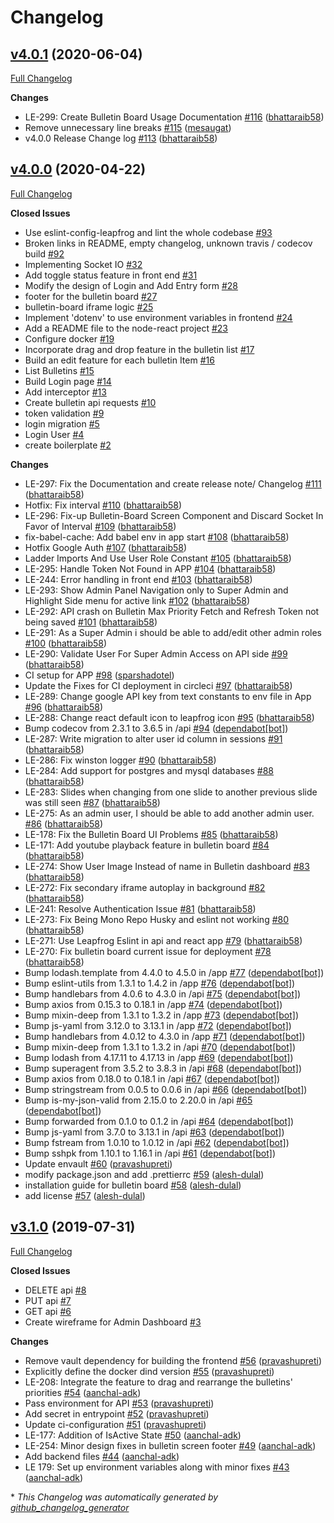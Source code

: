 # Changelog

## [v4.0.1](https://github.com/leapfrogtechnology/bulletin-board/tree/v4.0.1) (2020-06-04)

[Full Changelog](https://github.com/leapfrogtechnology/bulletin-board/compare/v4.0.0...v4.0.1)

**Changes**

- LE-299: Create Bulletin Board Usage Documentation [\#116](https://github.com/leapfrogtechnology/bulletin-board/pull/116) ([bhattaraib58](https://github.com/bhattaraib58))
- Remove unnecessary line breaks [\#115](https://github.com/leapfrogtechnology/bulletin-board/pull/115) ([mesaugat](https://github.com/mesaugat))
- v4.0.0 Release Change log [\#113](https://github.com/leapfrogtechnology/bulletin-board/pull/113) ([bhattaraib58](https://github.com/bhattaraib58))

## [v4.0.0](https://github.com/leapfrogtechnology/bulletin-board/tree/v4.0.0) (2020-04-22)

[Full Changelog](https://github.com/leapfrogtechnology/bulletin-board/compare/v3.1.0...v4.0.0)

**Closed Issues**

- Use eslint-config-leapfrog and lint the whole codebase [\#93](https://github.com/leapfrogtechnology/bulletin-board/issues/93)
- Broken links in README, empty changelog, unknown travis / codecov build [\#92](https://github.com/leapfrogtechnology/bulletin-board/issues/92)
- Implementing Socket IO [\#32](https://github.com/leapfrogtechnology/bulletin-board/issues/32)
- Add toggle status feature in front end [\#31](https://github.com/leapfrogtechnology/bulletin-board/issues/31)
- Modify the design of Login and Add Entry form [\#28](https://github.com/leapfrogtechnology/bulletin-board/issues/28)
- footer for the bulletin board [\#27](https://github.com/leapfrogtechnology/bulletin-board/issues/27)
- bulletin-board iframe logic [\#25](https://github.com/leapfrogtechnology/bulletin-board/issues/25)
- Implement 'dotenv' to use environment variables in frontend [\#24](https://github.com/leapfrogtechnology/bulletin-board/issues/24)
- Add a README file to the node-react project [\#23](https://github.com/leapfrogtechnology/bulletin-board/issues/23)
- Configure docker [\#19](https://github.com/leapfrogtechnology/bulletin-board/issues/19)
- Incorporate drag and drop feature in the bulletin list [\#17](https://github.com/leapfrogtechnology/bulletin-board/issues/17)
- Build an edit feature for each bulletin Item [\#16](https://github.com/leapfrogtechnology/bulletin-board/issues/16)
- List Bulletins [\#15](https://github.com/leapfrogtechnology/bulletin-board/issues/15)
- Build Login page [\#14](https://github.com/leapfrogtechnology/bulletin-board/issues/14)
- Add interceptor [\#13](https://github.com/leapfrogtechnology/bulletin-board/issues/13)
- Create bulletin api requests [\#10](https://github.com/leapfrogtechnology/bulletin-board/issues/10)
- token validation [\#9](https://github.com/leapfrogtechnology/bulletin-board/issues/9)
- login migration [\#5](https://github.com/leapfrogtechnology/bulletin-board/issues/5)
- Login User [\#4](https://github.com/leapfrogtechnology/bulletin-board/issues/4)
- create boilerplate [\#2](https://github.com/leapfrogtechnology/bulletin-board/issues/2)

**Changes**

- LE-297: Fix the Documentation and create release note/ Changelog [\#111](https://github.com/leapfrogtechnology/bulletin-board/pull/111) ([bhattaraib58](https://github.com/bhattaraib58))
- Hotfix: Fix interval [\#110](https://github.com/leapfrogtechnology/bulletin-board/pull/110) ([bhattaraib58](https://github.com/bhattaraib58))
- LE-296: Fix-up Bulletin-Board Screen Component and Discard Socket In Favor of Interval [\#109](https://github.com/leapfrogtechnology/bulletin-board/pull/109) ([bhattaraib58](https://github.com/bhattaraib58))
- fix-babel-cache: Add babel env in app start [\#108](https://github.com/leapfrogtechnology/bulletin-board/pull/108) ([bhattaraib58](https://github.com/bhattaraib58))
- Hotfix Google Auth [\#107](https://github.com/leapfrogtechnology/bulletin-board/pull/107) ([bhattaraib58](https://github.com/bhattaraib58))
- Ladder Imports And Use User Role Constant [\#105](https://github.com/leapfrogtechnology/bulletin-board/pull/105) ([bhattaraib58](https://github.com/bhattaraib58))
- LE-295: Handle Token Not Found in APP [\#104](https://github.com/leapfrogtechnology/bulletin-board/pull/104) ([bhattaraib58](https://github.com/bhattaraib58))
- LE-244: Error handling in front end [\#103](https://github.com/leapfrogtechnology/bulletin-board/pull/103) ([bhattaraib58](https://github.com/bhattaraib58))
- LE-293: Show Admin Panel Navigation only to Super Admin and Highlight Side menu for active link [\#102](https://github.com/leapfrogtechnology/bulletin-board/pull/102) ([bhattaraib58](https://github.com/bhattaraib58))
- LE-292: API crash on Bulletin Max Priority Fetch and Refresh Token not being saved [\#101](https://github.com/leapfrogtechnology/bulletin-board/pull/101) ([bhattaraib58](https://github.com/bhattaraib58))
- LE-291: As a Super Admin i should be able to add/edit other admin roles [\#100](https://github.com/leapfrogtechnology/bulletin-board/pull/100) ([bhattaraib58](https://github.com/bhattaraib58))
- LE-290: Validate User For Super Admin Access on API side [\#99](https://github.com/leapfrogtechnology/bulletin-board/pull/99) ([bhattaraib58](https://github.com/bhattaraib58))
- CI setup for APP  [\#98](https://github.com/leapfrogtechnology/bulletin-board/pull/98) ([sparshadotel](https://github.com/sparshadotel))
- Update the Fixes for CI deployment in circleci [\#97](https://github.com/leapfrogtechnology/bulletin-board/pull/97) ([bhattaraib58](https://github.com/bhattaraib58))
- LE-289: Change google API key from text constants to env file in App [\#96](https://github.com/leapfrogtechnology/bulletin-board/pull/96) ([bhattaraib58](https://github.com/bhattaraib58))
- LE-288: Change react default icon to leapfrog icon [\#95](https://github.com/leapfrogtechnology/bulletin-board/pull/95) ([bhattaraib58](https://github.com/bhattaraib58))
- Bump codecov from 2.3.1 to 3.6.5 in /api [\#94](https://github.com/leapfrogtechnology/bulletin-board/pull/94) ([dependabot[bot]](https://github.com/apps/dependabot))
- LE-287: Write migration to alter user id column in sessions [\#91](https://github.com/leapfrogtechnology/bulletin-board/pull/91) ([bhattaraib58](https://github.com/bhattaraib58))
- LE-286: Fix winston logger [\#90](https://github.com/leapfrogtechnology/bulletin-board/pull/90) ([bhattaraib58](https://github.com/bhattaraib58))
- LE-284: Add support for postgres and mysql databases [\#88](https://github.com/leapfrogtechnology/bulletin-board/pull/88) ([bhattaraib58](https://github.com/bhattaraib58))
- LE-283: Slides when changing from one slide to another previous slide was still seen [\#87](https://github.com/leapfrogtechnology/bulletin-board/pull/87) ([bhattaraib58](https://github.com/bhattaraib58))
- LE-275: As an admin user, I should be able to add another admin user. [\#86](https://github.com/leapfrogtechnology/bulletin-board/pull/86) ([bhattaraib58](https://github.com/bhattaraib58))
- LE-178: Fix the Bulletin Board UI Problems [\#85](https://github.com/leapfrogtechnology/bulletin-board/pull/85) ([bhattaraib58](https://github.com/bhattaraib58))
- LE-171: Add youtube playback feature in bulletin board [\#84](https://github.com/leapfrogtechnology/bulletin-board/pull/84) ([bhattaraib58](https://github.com/bhattaraib58))
- LE-274: Show User Image Instead of name in Bulletin dashboard [\#83](https://github.com/leapfrogtechnology/bulletin-board/pull/83) ([bhattaraib58](https://github.com/bhattaraib58))
- LE-272: Fix secondary iframe autoplay in background [\#82](https://github.com/leapfrogtechnology/bulletin-board/pull/82) ([bhattaraib58](https://github.com/bhattaraib58))
- LE-241: Resolve Authentication Issue [\#81](https://github.com/leapfrogtechnology/bulletin-board/pull/81) ([bhattaraib58](https://github.com/bhattaraib58))
- LE-273: Fix Being Mono Repo Husky and eslint not working [\#80](https://github.com/leapfrogtechnology/bulletin-board/pull/80) ([bhattaraib58](https://github.com/bhattaraib58))
- LE-271: Use Leapfrog Eslint in api and react app [\#79](https://github.com/leapfrogtechnology/bulletin-board/pull/79) ([bhattaraib58](https://github.com/bhattaraib58))
- LE-270: Fix bulletin board current issue for deployment  [\#78](https://github.com/leapfrogtechnology/bulletin-board/pull/78) ([bhattaraib58](https://github.com/bhattaraib58))
- Bump lodash.template from 4.4.0 to 4.5.0 in /app [\#77](https://github.com/leapfrogtechnology/bulletin-board/pull/77) ([dependabot[bot]](https://github.com/apps/dependabot))
- Bump eslint-utils from 1.3.1 to 1.4.2 in /app [\#76](https://github.com/leapfrogtechnology/bulletin-board/pull/76) ([dependabot[bot]](https://github.com/apps/dependabot))
- Bump handlebars from 4.0.6 to 4.3.0 in /api [\#75](https://github.com/leapfrogtechnology/bulletin-board/pull/75) ([dependabot[bot]](https://github.com/apps/dependabot))
- Bump axios from 0.15.3 to 0.18.1 in /app [\#74](https://github.com/leapfrogtechnology/bulletin-board/pull/74) ([dependabot[bot]](https://github.com/apps/dependabot))
- Bump mixin-deep from 1.3.1 to 1.3.2 in /app [\#73](https://github.com/leapfrogtechnology/bulletin-board/pull/73) ([dependabot[bot]](https://github.com/apps/dependabot))
- Bump js-yaml from 3.12.0 to 3.13.1 in /app [\#72](https://github.com/leapfrogtechnology/bulletin-board/pull/72) ([dependabot[bot]](https://github.com/apps/dependabot))
- Bump handlebars from 4.0.12 to 4.3.0 in /app [\#71](https://github.com/leapfrogtechnology/bulletin-board/pull/71) ([dependabot[bot]](https://github.com/apps/dependabot))
- Bump mixin-deep from 1.3.1 to 1.3.2 in /api [\#70](https://github.com/leapfrogtechnology/bulletin-board/pull/70) ([dependabot[bot]](https://github.com/apps/dependabot))
- Bump lodash from 4.17.11 to 4.17.13 in /app [\#69](https://github.com/leapfrogtechnology/bulletin-board/pull/69) ([dependabot[bot]](https://github.com/apps/dependabot))
- Bump superagent from 3.5.2 to 3.8.3 in /api [\#68](https://github.com/leapfrogtechnology/bulletin-board/pull/68) ([dependabot[bot]](https://github.com/apps/dependabot))
- Bump axios from 0.18.0 to 0.18.1 in /api [\#67](https://github.com/leapfrogtechnology/bulletin-board/pull/67) ([dependabot[bot]](https://github.com/apps/dependabot))
- Bump stringstream from 0.0.5 to 0.0.6 in /api [\#66](https://github.com/leapfrogtechnology/bulletin-board/pull/66) ([dependabot[bot]](https://github.com/apps/dependabot))
- Bump is-my-json-valid from 2.15.0 to 2.20.0 in /api [\#65](https://github.com/leapfrogtechnology/bulletin-board/pull/65) ([dependabot[bot]](https://github.com/apps/dependabot))
- Bump forwarded from 0.1.0 to 0.1.2 in /api [\#64](https://github.com/leapfrogtechnology/bulletin-board/pull/64) ([dependabot[bot]](https://github.com/apps/dependabot))
- Bump js-yaml from 3.7.0 to 3.13.1 in /api [\#63](https://github.com/leapfrogtechnology/bulletin-board/pull/63) ([dependabot[bot]](https://github.com/apps/dependabot))
- Bump fstream from 1.0.10 to 1.0.12 in /api [\#62](https://github.com/leapfrogtechnology/bulletin-board/pull/62) ([dependabot[bot]](https://github.com/apps/dependabot))
- Bump sshpk from 1.10.1 to 1.16.1 in /api [\#61](https://github.com/leapfrogtechnology/bulletin-board/pull/61) ([dependabot[bot]](https://github.com/apps/dependabot))
- Update envault [\#60](https://github.com/leapfrogtechnology/bulletin-board/pull/60) ([pravashupreti](https://github.com/pravashupreti))
- modify package.json and add .prettierrc [\#59](https://github.com/leapfrogtechnology/bulletin-board/pull/59) ([alesh-dulal](https://github.com/alesh-dulal))
- installation guide for bulletin board [\#58](https://github.com/leapfrogtechnology/bulletin-board/pull/58) ([alesh-dulal](https://github.com/alesh-dulal))
- add license [\#57](https://github.com/leapfrogtechnology/bulletin-board/pull/57) ([alesh-dulal](https://github.com/alesh-dulal))

## [v3.1.0](https://github.com/leapfrogtechnology/bulletin-board/tree/v3.1.0) (2019-07-31)

[Full Changelog](https://github.com/leapfrogtechnology/bulletin-board/compare/2.0.0...v3.1.0)

**Closed Issues**

- DELETE api [\#8](https://github.com/leapfrogtechnology/bulletin-board/issues/8)
- PUT api [\#7](https://github.com/leapfrogtechnology/bulletin-board/issues/7)
- GET api  [\#6](https://github.com/leapfrogtechnology/bulletin-board/issues/6)
- Create wireframe for Admin Dashboard [\#3](https://github.com/leapfrogtechnology/bulletin-board/issues/3)

**Changes**

- Remove vault dependency for building the frontend [\#56](https://github.com/leapfrogtechnology/bulletin-board/pull/56) ([pravashupreti](https://github.com/pravashupreti))
- Explicitly define the docker dind version [\#55](https://github.com/leapfrogtechnology/bulletin-board/pull/55) ([pravashupreti](https://github.com/pravashupreti))
- LE-208: Integrate the feature to drag and rearrange the bulletins' priorities [\#54](https://github.com/leapfrogtechnology/bulletin-board/pull/54) ([aanchal-adk](https://github.com/aanchal-adk))
- Pass environment for API [\#53](https://github.com/leapfrogtechnology/bulletin-board/pull/53) ([pravashupreti](https://github.com/pravashupreti))
- Add secret in entrypoint [\#52](https://github.com/leapfrogtechnology/bulletin-board/pull/52) ([pravashupreti](https://github.com/pravashupreti))
- Update ci-configuration [\#51](https://github.com/leapfrogtechnology/bulletin-board/pull/51) ([pravashupreti](https://github.com/pravashupreti))
- LE-177: Addition of IsActive State [\#50](https://github.com/leapfrogtechnology/bulletin-board/pull/50) ([aanchal-adk](https://github.com/aanchal-adk))
- LE-254: Minor design fixes in bulletin screen footer [\#49](https://github.com/leapfrogtechnology/bulletin-board/pull/49) ([aanchal-adk](https://github.com/aanchal-adk))
- Add backend files [\#44](https://github.com/leapfrogtechnology/bulletin-board/pull/44) ([aanchal-adk](https://github.com/aanchal-adk))
- LE 179: Set up environment variables along with minor fixes [\#43](https://github.com/leapfrogtechnology/bulletin-board/pull/43) ([aanchal-adk](https://github.com/aanchal-adk))



\* *This Changelog was automatically generated by [github_changelog_generator](https://github.com/github-changelog-generator/github-changelog-generator)*
